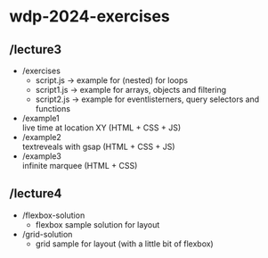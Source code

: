 # wdp-2024-exercises
## /lecture3
* /exercises
  * script.js -> example for (nested) for loops
  * script1.js -> example for arrays, objects and filtering
  * script2.js -> example for eventlisterners, query selectors and functions
* /example1  
  live time at location XY (HTML + CSS + JS)
* /example2  
  textreveals with gsap (HTML + CSS + JS)
* /example3  
  infinite marquee (HTML + CSS)

## /lecture4
* /flexbox-solution 
    * flexbox sample solution for layout
* /grid-solution 
    * grid sample for layout (with a little bit of flexbox)
